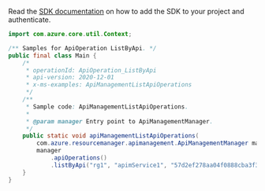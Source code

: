 Read the [SDK documentation](https://github.com/Azure/azure-sdk-for-java/blob/azure-resourcemanager-apimanagement_1.0.0-beta.2/sdk/apimanagement/azure-resourcemanager-apimanagement/README.md) on how to add the SDK to your project and authenticate.

```java
import com.azure.core.util.Context;

/** Samples for ApiOperation ListByApi. */
public final class Main {
    /*
     * operationId: ApiOperation_ListByApi
     * api-version: 2020-12-01
     * x-ms-examples: ApiManagementListApiOperations
     */
    /**
     * Sample code: ApiManagementListApiOperations.
     *
     * @param manager Entry point to ApiManagementManager.
     */
    public static void apiManagementListApiOperations(
        com.azure.resourcemanager.apimanagement.ApiManagementManager manager) {
        manager
            .apiOperations()
            .listByApi("rg1", "apimService1", "57d2ef278aa04f0888cba3f3", null, null, null, null, Context.NONE);
    }
}
```
